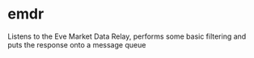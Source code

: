 emdr
====

Listens to the Eve Market Data Relay, performs some basic filtering and puts the response onto a message queue
